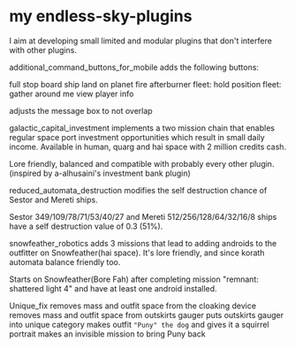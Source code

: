 # my endless-sky-plugins
I aim at developing small limited and modular plugins that don't interfere with other plugins.

additional_command_buttons_for_mobile
adds the following buttons:

full stop
board ship
land on planet
fire afterburner
fleet: hold position
fleet: gather around me
view player info

adjusts the message box to not overlap

galactic_capital_investment
implements a two mission chain that enables regular space port investment opportunities which result in small daily income. 
Available in human, quarg and hai space with 2 million credits cash.

Lore friendly, balanced and compatible with probably every other plugin.
(inspired by a-alhusaini's investment bank plugin)

reduced_automata_destruction
modifies the self destruction chance of Sestor and Mereti ships.

Sestor 349/109/78/71/53/40/27 and Mereti 512/256/128/64/32/16/8 ships have a self destruction value of 0.3 (51%).

snowfeather_robotics
adds 3 missions that lead to adding androids to the outfitter on Snowfeather(hai space). It's lore friendly, and since korath automata balance friendly too.

Starts on Snowfeather(Bore Fah) after completing mission "remnant: shattered light 4" and have at least one android installed.

Unique_fix
removes mass and outfit space from the cloaking device
removes mass and outfit space from outskirts gauger
puts outskirts gauger into unique category
makes outfit `"Puny" the dog` and gives it a squirrel portrait
makes an invisible mission to bring Puny back
